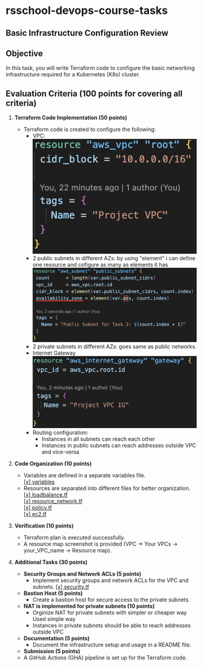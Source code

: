 # rsschool-devops-course-tasks
## Basic Infrastructure Configuration Review
## Objective

In this task, you will write Terraform code to configure the basic networking infrastructure required for a Kubernetes (K8s) cluster.

## Evaluation Criteria (100 points for covering all criteria)

1. **Terraform Code Implementation (50 points)**

   - Terraform code is created to configure the following:
     - VPC:
     ![vpc](./images/task2/vpc.png)
     - 2 public subnets in different AZs:
     by using "element" i can define one resource and cofigure as many as elements it has
     ![public](./images/task2/publicnet.png)
     - 2 private subnets in different AZs: goes same as public networks.
     - Internet Gateway
     ![gateway_tf](./images/task2/gateway_tf.png)
     - Routing configuration:
       - Instances in all subnets can reach each other
       - Instances in public subnets can reach addresses outside VPC and vice-versa

2. **Code Organization (10 points)**

   - Variables are defined in a separate variables file.  
    [\[x\] variables](./terraform/variables.tf)
   - Resources are separated into different files for better organization.  
    [\[x\] loadbalance.tf](./terraform/loadbalance.tf)  
    [\[x\] resource_network.tf](./terraform/resource_network.tf)  
    [\[x\] policy.tf](./terraform/policy.tf)  
    [\[x\] ec2.tf](./terraform/ec2.tf)  

3. **Verification (10 points)**

   - Terraform plan is executed successfully.
   - A resource map screenshot is provided (VPC -> Your VPCs -> your_VPC_name -> Resource map).

4. **Additional Tasks (30 points)**
   - **Security Groups and Network ACLs (5 points)**
     - Implement security groups and network ACLs for the VPC and subnets.
    [\[x\] security.tf](./terraform/security.tf)  
   - **Bastion Host (5 points)**
     - Create a bastion host for secure access to the private subnets.
   - **NAT is implemented for private subnets (10 points)**
     - Orginize NAT for private subnets with simpler or cheaper way  
     Used simple way
     - Instances in private subnets should be able to reach addresses outside VPC
   - **Documentation (5 points)**
     - Document the infrastructure setup and usage in a README file.
   - **Submission (5 points)**
   - A GitHub Actions (GHA) pipeline is set up for the Terraform code.